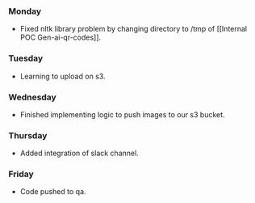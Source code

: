 ### Monday
- Fixed nltk library problem by changing directory to /tmp of [[Internal POC Gen-ai-qr-codes]].
### Tuesday
- Learning to upload on s3.
### Wednesday
- Finished implementing logic to push images to our s3 bucket.
### Thursday
- Added integration of slack channel.
### Friday
- Code pushed to qa.